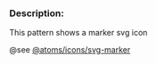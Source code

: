 ### Description: 
This pattern shows a marker svg icon

@see [@atoms/icons/svg-marker](https://mayflower.digital.mass.gov/?p=atoms-svg-marker&view=c)
